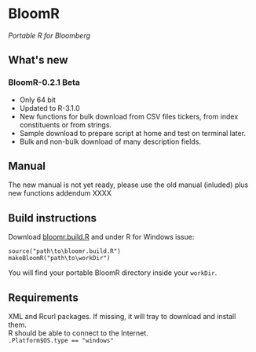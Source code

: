 BloomR
======

*Portable R for Bloomberg*


What's new
----------

### BloomR-0.2.1 Beta

- Only 64 bit
- Updated to R-3.1.0
- New functions for bulk download from CSV files tickers, from index constituents or from strings.
- Sample download to prepare script at home and test on terminal later.
- Bulk and non-bulk download of many description fields.

Manual
------

The new manual is not yet ready, please use the old manual (inluded) plus new functions addendum XXXX

Build instructions
------------------

Download [bloomr.build.R](https://raw.githubusercontent.com/AntonioFasano/BloomR/master/bloomr.build.r) and under R for Windows issue:

	source("path\to\bloomr.build.R")
	makeBloomR("path\to\workDir")


You will find your portable BloomR directory  inside your `workDir`.


Requirements
------------

XML and Rcurl packages. If missing, it will tray to download and install them.  
R should be able to connect to the Internet.  
`.Platform$OS.type == "windows"`


